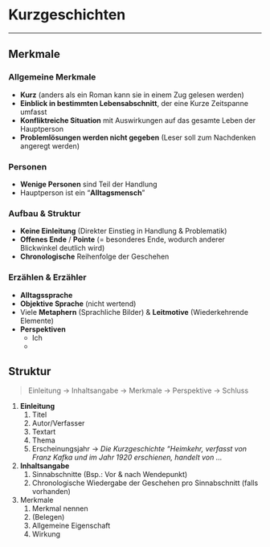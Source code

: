 # Kurzgeschichten
___
## Merkmale
### Allgemeine Merkmale
- **Kurz** (anders als ein Roman kann sie in einem Zug gelesen werden)
-  **Einblick in bestimmten Lebensabschnitt**, der eine Kurze Zeitspanne umfasst
- **Konfliktreiche Situation** mit Auswirkungen auf das gesamte Leben der Hauptperson
- **Problemlösungen werden nicht gegeben** (Leser soll zum Nachdenken angeregt werden)
### Personen
- **Wenige Personen** sind Teil der Handlung
- Hauptperson ist ein “**Alltagsmensch**”
### Aufbau & Struktur
- **Keine Einleitung** (Direkter Einstieg in Handlung & Problematik)
- **Offenes Ende** / **Pointe** (= besonderes Ende, wodurch anderer Blickwinkel deutlich wird)
- **Chronologische** Reihenfolge der Geschehen
### Erzählen & Erzähler
- **Alltagssprache**
- **Objektive Sprache** (nicht wertend)
- Viele **Metaphern** (Sprachliche Bilder) & **Leitmotive** (Wiederkehrende Elemente)
- **Perspektiven**
	- Ich
	- 



## Struktur
> Einleitung → Inhaltsangabe → Merkmale → Perspektive → Schluss

1. **Einleitung**
	1. Titel
	2. Autor/Verfasser
	3. Textart
	4. Thema
	5. Erscheinungsjahr
	→ *Die Kurzgeschichte “Heimkehr, verfasst von Franz Kafka und im Jahr 1920 erschienen, handelt von …*
2. **Inhaltsangabe**
	1. Sinnabschnitte (Bsp.: Vor & nach Wendepunkt)
	2. Chronologische Wiedergabe der Geschehen pro Sinnabschnitt (falls vorhanden)
3. Merkmale
	1. Merkmal nennen
	2. (Belegen)
	3. Allgemeine Eigenschaft
	4. Wirkung